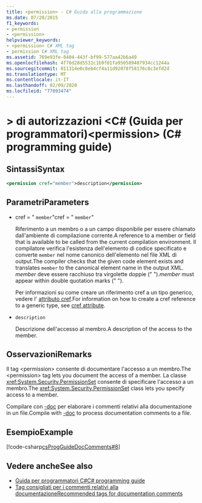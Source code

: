 ```yaml
---
title: <permission> - C# Guida alla programmazione
ms.date: 07/20/2015
f1_keywords:
- permission
- <permission>
helpviewer_keywords:
- <permission> C# XML tag
- permission C# XML tag
ms.assetid: 769e93fe-8404-443f-bf99-577aa42b6a49
ms.openlocfilehash: 4f76d28d5531c1b9f01fa950589407934cc1244a
ms.sourcegitcommit: 011314e0c8eb4cf4a11d92078f58176c8c3efd2d
ms.translationtype: MT
ms.contentlocale: it-IT
ms.lasthandoff: 02/09/2020
ms.locfileid: "77093474"
---
```

# <a name="permission-c-programming-guide"></a><span data-ttu-id="075a5-102">> di autorizzazioni \<C# (Guida per programmatori)</span><span class="sxs-lookup"><span data-stu-id="075a5-102">\<permission> (C# programming guide)</span></span>

## <a name="syntax"></a><span data-ttu-id="075a5-103">Sintassi</span><span class="sxs-lookup"><span data-stu-id="075a5-103">Syntax</span></span>

```xml
<permission cref="member">description</permission>
```

## <a name="parameters"></a><span data-ttu-id="075a5-104">Parametri</span><span class="sxs-lookup"><span data-stu-id="075a5-104">Parameters</span></span>

- <span data-ttu-id="075a5-105">cref = " `member`"</span><span class="sxs-lookup"><span data-stu-id="075a5-105">cref = " `member`"</span></span>

  <span data-ttu-id="075a5-106">Riferimento a un membro o a un campo disponibile per essere chiamato dall'ambiente di compilazione corrente.</span><span class="sxs-lookup"><span data-stu-id="075a5-106">A reference to a member or field that is available to be called from the current compilation environment.</span></span> <span data-ttu-id="075a5-107">Il compilatore verifica l'esistenza dell'elemento di codice specificato e converte `member` nel nome canonico dell'elemento nel file XML di output.</span><span class="sxs-lookup"><span data-stu-id="075a5-107">The compiler checks that the given code element exists and translates `member` to the canonical element name in the output XML.</span></span> <span data-ttu-id="075a5-108">*member* deve essere racchiuso tra virgolette doppie (" ").</span><span class="sxs-lookup"><span data-stu-id="075a5-108">*member* must appear within double quotation marks (" ").</span></span>

  <span data-ttu-id="075a5-109">Per informazioni su come creare un riferimento cref a un tipo generico, vedere l' [attributo cref](./cref-attribute.md).</span><span class="sxs-lookup"><span data-stu-id="075a5-109">For information on how to create a cref reference to a generic type, see [cref attribute](./cref-attribute.md).</span></span>

- `description`

  <span data-ttu-id="075a5-110">Descrizione dell'accesso al membro.</span><span class="sxs-lookup"><span data-stu-id="075a5-110">A description of the access to the member.</span></span>

## <a name="remarks"></a><span data-ttu-id="075a5-111">Osservazioni</span><span class="sxs-lookup"><span data-stu-id="075a5-111">Remarks</span></span>

<span data-ttu-id="075a5-112">Il tag \<permission> consente di documentare l'accesso a un membro.</span><span class="sxs-lookup"><span data-stu-id="075a5-112">The \<permission> tag lets you document the access of a member.</span></span> <span data-ttu-id="075a5-113">La classe <xref:System.Security.PermissionSet> consente di specificare l'accesso a un membro.</span><span class="sxs-lookup"><span data-stu-id="075a5-113">The <xref:System.Security.PermissionSet> class lets you specify access to a member.</span></span>

<span data-ttu-id="075a5-114">Compilare con [-doc](../../language-reference/compiler-options/doc-compiler-option.md) per elaborare i commenti relativi alla documentazione in un file.</span><span class="sxs-lookup"><span data-stu-id="075a5-114">Compile with [-doc](../../language-reference/compiler-options/doc-compiler-option.md) to process documentation comments to a file.</span></span>

## <a name="example"></a><span data-ttu-id="075a5-115">Esempio</span><span class="sxs-lookup"><span data-stu-id="075a5-115">Example</span></span>

[!code-csharp[csProgGuideDocComments#8](~/samples/snippets/csharp/VS_Snippets_VBCSharp/csProgGuideDocComments/CS/DocComments.cs#8)]

## <a name="see-also"></a><span data-ttu-id="075a5-116">Vedere anche</span><span class="sxs-lookup"><span data-stu-id="075a5-116">See also</span></span>

- [<span data-ttu-id="075a5-117">Guida per programmatori C#</span><span class="sxs-lookup"><span data-stu-id="075a5-117">C# programming guide</span></span>](../index.md)
- [<span data-ttu-id="075a5-118">Tag consigliati per i commenti relativi alla documentazione</span><span class="sxs-lookup"><span data-stu-id="075a5-118">Recommended tags for documentation comments</span></span>](./recommended-tags-for-documentation-comments.md)

